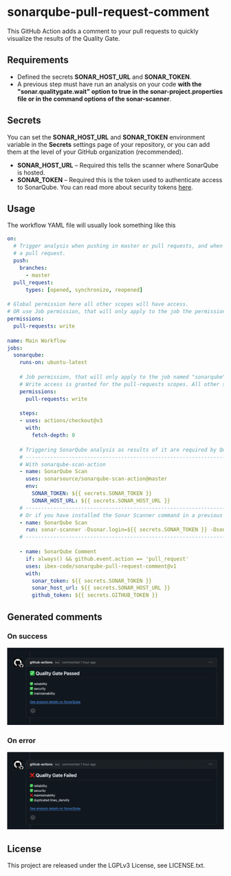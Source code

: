 # sonarqube-pull-request-comment

This GitHub Action adds a comment to your pull requests to quickly visualize the results of the Quality Gate.

## Requirements

* Defined the secrets **SONAR_HOST_URL** and **SONAR_TOKEN**.
* A previous step must have run an analysis on your code **with the "sonar.qualitygate.wait" option to true in the sonar-project.properties file or in the command options of the sonar-scanner**.

## Secrets

You can set the **SONAR_HOST_URL** and **SONAR_TOKEN** environment variable in the **Secrets** settings page of your repository, or you can add them at the level of your GitHub organization (recommended).

* **SONAR_HOST_URL** – Required this tells the scanner where SonarQube is hosted.
* **SONAR_TOKEN** – Required this is the token used to authenticate access to SonarQube. You can read more about security tokens [here](https://docs.sonarsource.com/sonarqube/latest/user-guide/user-account/generating-and-using-tokens/).

## Usage

The workflow YAML file will usually look something like this

```yaml
on:
  # Trigger analysis when pushing in master or pull requests, and when creating
  # a pull request. 
  push:
    branches:
      - master
  pull_request:
      types: [opened, synchronize, reopened]

# Global permission here all other scopes will have access. 
# OR use Job permission, that will only apply to the job the permission is set on.
permissions:
  pull-requests: write

name: Main Workflow
jobs:
  sonarqube:
    runs-on: ubuntu-latest

    # Job permission, that will only apply to the job named "sonarqube". 
    # Write access is granted for the pull-requests scopes. All other scopes will have no access.
    permissions:
      pull-requests: write

    steps:
    - uses: actions/checkout@v3
      with:
        fetch-depth: 0

    # Triggering SonarQube analysis as results of it are required by Quality Gate check.
    # ----------------------------------------------------------------------------------
    # With sonarqube-scan-action
    - name: SonarQube Scan
      uses: sonarsource/sonarqube-scan-action@master
      env:
        SONAR_TOKEN: ${{ secrets.SONAR_TOKEN }}
        SONAR_HOST_URL: ${{ secrets.SONAR_HOST_URL }}
    # ----------------------------------------------------------------------------------
    # Or if you have installed the Sonar Scanner command in a previous step.
    - name: SonarQube Scan
      run: sonar-scanner -Dsonar.login=${{ secrets.SONAR_TOKEN }} -Dsonar.host.url=${{ secrets.SONAR_HOST_URL }} -Dsonar.qualitygate.wait=true 
    # ----------------------------------------------------------------------------------

    - name: SonarQube Comment
      if: always() && github.event.action == 'pull_request'
      uses: ibex-code/sonarqube-pull-request-comment@v1
      with:
        sonar_token: ${{ secrets.SONAR_TOKEN }}
        sonar_host_url: ${{ secrets.SONAR_HOST_URL }}
        github_token: ${{ secrets.GITHUB_TOKEN }} 
```

## Generated comments

### On success

![success](https://github.com/ibex-code/sonarqube-pull-request-comment/blob/v1/images/success.webp?raw=true)

### On error

![error](https://github.com/ibex-code/sonarqube-pull-request-comment/blob/v1/images/error.webp?raw=true)

## License

This project are released under the LGPLv3 License, see LICENSE.txt.
